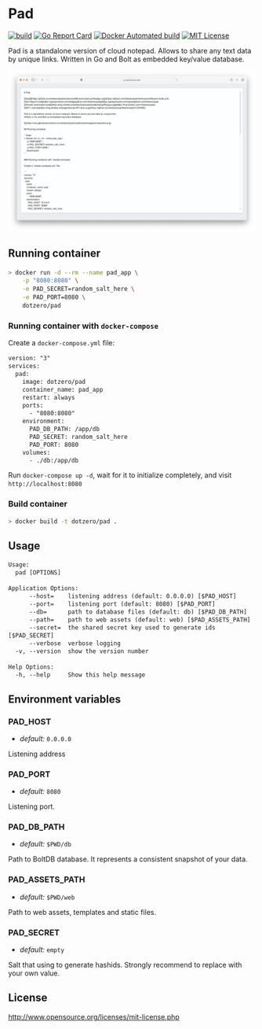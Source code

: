 # Pad

[![build](https://github.com/dotzero/pad/actions/workflows/ci-build.yml/badge.svg)](https://github.com/dotzero/pad/actions/workflows/ci-build.yml)
[![Go Report Card](https://goreportcard.com/badge/github.com/dotzero/pad)](https://goreportcard.com/report/github.com/dotzero/pad)
[![Docker Automated build](https://img.shields.io/docker/automated/jrottenberg/ffmpeg.svg)](https://hub.docker.com/r/dotzero/pad/)
[![MIT License](https://img.shields.io/badge/license-MIT-blue.svg)](https://github.com/dotzero/pad/blob/master/LICENSE)

Pad is a standalone version of cloud notepad. Allows to share any text data by unique links.
Written in Go and Bolt as embedded key/value database.

![](https://raw.githubusercontent.com/dotzero/pad/master/web/images/screenshot.png)

## Running container

```bash
> docker run -d --rm --name pad_app \
    -p "8080:8080" \
    -e PAD_SECRET=random_salt_here \
    -e PAD_PORT=8080 \
    dotzero/pad
```

### Running container with `docker-compose`

Create a `docker-compose.yml` file:

```
version: "3"
services:
  pad:
    image: dotzero/pad
    container_name: pad_app
    restart: always
    ports:
      - "8080:8080"
    environment:
      PAD_DB_PATH: /app/db
      PAD_SECRET: random_salt_here
      PAD_PORT: 8080
    volumes:
      - ./db:/app/db
```

Run `docker-compose up -d`, wait for it to initialize completely, and visit `http://localhost:8080`

### Build container

```bash
> docker build -t dotzero/pad .
```

## Usage

```
Usage:
  pad [OPTIONS]

Application Options:
      --host=    listening address (default: 0.0.0.0) [$PAD_HOST]
      --port=    listening port (default: 8080) [$PAD_PORT]
      --db=      path to database files (default: db) [$PAD_DB_PATH]
      --path=    path to web assets (default: web) [$PAD_ASSETS_PATH]
      --secret=  the shared secret key used to generate ids [$PAD_SECRET]
      --verbose  verbose logging
  -v, --version  show the version number

Help Options:
  -h, --help     Show this help message
```

## Environment variables

### PAD_HOST

* *default:* `0.0.0.0`

Listening address

### PAD_PORT

* *default:* `8080`

Listening port.

### PAD_DB_PATH

* *default:* `$PWD/db`

Path to BoltDB database. It represents a consistent snapshot of your data.

### PAD_ASSETS_PATH

* *default:* `$PWD/web`

Path to web assets, templates and static files.

### PAD_SECRET

* *default:* `empty`

Salt that using to generate hashids. Strongly recommend to replace with your own value.

## License

http://www.opensource.org/licenses/mit-license.php
